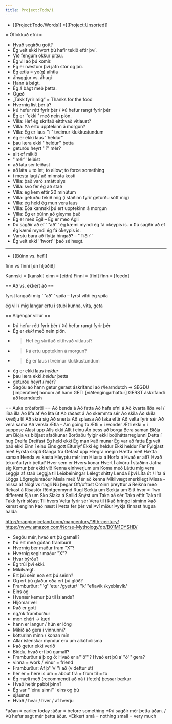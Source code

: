 ```yaml
---
title: Project:Todo/1
---
```


* [[Project:Todo/Words]]
*[[Project:Unsorted]]

= Óflokkuð efni =
* Hvað segirðu gott?
* Ég veit ekki hvort þú hafir tekið eftir því.
* Við fengum okkur pítsu.
* Ég vil að þú komir.
* Ég er næstum því jafn stór og þú.
* Ég ætla = ye(g) aihtla
* áhyggjur vs. áhugi
* Hann á bágt.
* Ég á bágt með þetta.
* Ógeð
* „Takk fyrir mig“ = Thanks for the food
* Hvernig líst þér á?
* Þú hefur rétt fyrir þér / Þú hefur rangt fyrir þér
* Ég er ''ekki'' með nein plön.
* Villa: Hef ég skrifað eitthvað vitlaust?
* Villa: Þá ertu upptekinn á morgun?
* Villa: Ég er laus ''í'' tveimur klukkustundum
* ég er ekki laus ''heldur''
* þau læra ekki ''heldur'' þetta
* geturðu heyrt ''í'' mér?
* allt of mikið
* ''mér'' leiðist
* að láta sér leiðast
* að láta = to let; to allow; to force something
* í mesta lagi / að minnsta kosti
* Villa: það varð smátt slys
* Villa: svo fer ég að stað
* Villa: ég kem eftir 20 mínútum
* Villa: geturðu tekið mig (í staðinn fyrir geturðu sótt mig)
* Villa: ég held ég mun vera laus
* Villa: Eða kannski þú ert upptekinn á morgun
* Villa: Ég er búinn að gleyma það
* Ég er með Egil – Ég er með Agli
* Þú sagðir að ef '''að''' ég kæmi myndi ég fá ókeypis ís. = Þú sagðir að ef ég kæmi myndi ég fá ókeypis ís.
* Varstu bara að flytja hingað? – ''Tíðir''
* Ég veit ekki ''hvort'' það sé hægt.

***

* [[Búinn vs. hef]]

fínn vs finni [dn hljóðið]

Kannski = [kanski] einn = [eidn] Finni = [fini] fínn = [feedn]

== Að vs. ekkert að ==

fyrst langaði mig '''að''' spila – fyrst vildi ég spila

ég vil / mig langar ertu í stuði kunna, vita, geta

== Algengar villur ==
* Þú hefur rétt fyrir þér / Þú hefur rangt fyrir þér
* Ég er *ekki* með nein plön.
* > Hef ég skrifað eitthvað vitlaust?
* > Þá ertu upptekinn á morgun?
* > Ég er laus *í* tveimur klukkustundum
* ég er ekki laus *heldur*
* þau læra ekki *heldur* þetta
* geturðu heyrt *í* mér?
* Sagðu að hann getur gerast áskrifandi að r/learndutch -> SEGÐU [imperative] honum að hann GETI [viðtengingarháttur] GERST áskrifandi að learndutch

== Auka orðaforði ==
Að benda á
Að fatta
Að hafa efni á
Að kvarta
líða vel / líða illa
Að lifa af
Að líta út
Að ráðast á
Að skemmta sér
Að skila
Að skila kveðju til
Að skrá sig
Að snerta
Að splæsa
Að taka eftir
Að velta fyrir sér
Að vera sama
Að versla
Ætla - Am going to
Ætli = i wonder
Ætli ekki = i suppose
Alast upp
Alls ekki
Allt í einu
Án þess að borga
Bera saman
Biðja um
Biðja vs biðjast afsökunar
Borðaðu fylgir ekki boðháttarreglunni
Detta í hug
Dreifa
Dreifast
Ég held ekki
Ég man Það munar
Ég var að fatta
Ég veit það ekki
Einn í einu
Eins gott
Eiturlyf
Ekki ég heldur
Ekki heldur
Far
Fylgjast með
Fyrsta skipti
Ganga frá
Gefast upp
Hægra megin
Hætta með
Hætta saman
Henda vs kasta
Hleyptu mér inn
Hlusta á
Horfa á
Hvað er að?
Hvað tekurðu fyrir þetta?
Hver sem er
Hvers konar
Hvert
Í alvöru
Í staðinn
Jafna sig
Kemur þér ekki við
Kenna einhverjum um
Koma með
Láttu mig vera
Leggja af stað
Leggja til
Leiðbeiningar
Lélegt shitty
Lenda í því
Líta út / líta á
Lögga
Lögreglumaður
Mæla með
Mér að kenna
Mikilvægt merkilegt
Missa - missa af
Nögl vs nagli
Nú þegar
Oft/oftast
Orðinn þreyttur á
Reikna með
Rekast á
Risastór
Röntgenmynd
Rugl
Sækja um
Sækja um
Sitt hvor = Two different
Sjá um
Sko
Slaka á
Snilld
Snýst um
Taka að sér
Taka eftir
Taka til
Takk fyrir síðast
Til hvers
Velta fyrir sér
Vera til í
Það hringdi síminn
Það kemst enginn
Það næst í
Þetta fer þér vel
Því miður
Þykja finnast hugsa halda



http://mappingiceland.com/mapcentury/18th-century/
https://www.amazon.com/Norse-Mythology/dp/B01M1DYSHD/



* Segðu mér, hvað ert þú gamall?
* Þú ert með góðan framburð
* Hvernig ber maður fram "X"?
* Hvernig segir maður "X"?
* Hvar býrðu?
* Ég trúi því ekki.
* Mikilvægt.
* Ert þú sein eða ert þú seinn?
* Og ert þú glaður eða ert þú glöð?
* Framburður: '''g'''etur /gyetur/ '''k'''eflavík /kyeblavík/
* Eins og
* Hvenær kemur þú til Íslands?
* Hljómar vel
* Það er gott
* ng/nk framburður
* mon chéri → kæri
* hann er langur / hún er löng
* Mikið að gera í vinnunni?
* kötturinn minn / konan mín
* Allar íslenskar myndur eru um alkóhólisma
* Það getur ekki verið
* Bíddu, hvað ert þú gamall?
* Framburður á þ og ð: Hvað er a'''ð'''? Hvað ert þú a'''ð''' gera?
* vinna = work / vinur = friend
* Framburður: Af þ'''v'''í að (v dettur út)
* hér er = here is  um = about  frá = from  til = to
* Ég mæli með (recommend) að ná í (fetch) þessar bækur
* Hvað heitir pabbi þinn?
* Ég var '''einu sinni''' eins og þú
* sjáumst
* Hvað / hvar / hver / af hverju

*áðan = earlier today
:áður = before something
*Þú sagðir mér þetta áðan. / Þú hefur sagt mér þetta áður.
*Ekkert smá = nothing small = very much
